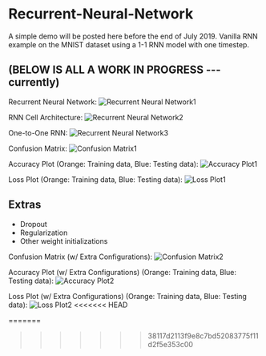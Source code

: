 # Recurrent-Neural-Network
A simple demo will be posted here before the end of July 2019.
Vanilla RNN example on the MNIST dataset using a 1-1 RNN model with one timestep.

## (BELOW IS ALL A WORK IN PROGRESS --- currently)
Recurrent Neural Network:
![Recurrent Neural Network1][RNN1]

[RNN1]: https://github.com/TensorFlow-ML-Architectures/Recurrent-Neural-Network/raw/master/architecture-rnn.png "Recurrent Neural Network"

RNN Cell Architecture:
![Recurrent Neural Network2][RNN2]

[RNN2]: https://github.com/TensorFlow-ML-Architectures/Recurrent-Neural-Network/raw/master/description-block-rnn.png "RNN Cell Architecture"

One-to-One RNN:
![Recurrent Neural Network3][RNN3]

[RNN3]: https://github.com/TensorFlow-ML-Architectures/Recurrent-Neural-Network/raw/master/rnn-one-to-one.png "One-to-One RNN"

Confusion Matrix:
![Confusion Matrix1][CM1]

[CM1]: https://github.com/TensorFlow-ML-Architectures/Recurrent-Neural-Network/raw/master/rnn_model_1/plot.png "Confusion Matrix"

Accuracy Plot (Orange: Training data, Blue: Testing data):
![Accuracy Plot1][AP1]

[AP1]: https://github.com/TensorFlow-ML-Architectures/Recurrent-Neural-Network/raw/master/rnn_model_1/acc.png "Accuracy Plot"

Loss Plot (Orange: Training data, Blue: Testing data):
![Loss Plot1][LP1]

[LP1]: https://github.com/TensorFlow-ML-Architectures/Recurrent-Neural-Network/raw/master/rnn_model_1/loss.png "Loss Plot"

## Extras
* Dropout
* Regularization
* Other weight initializations

Confusion Matrix (w/ Extra Configurations):
![Confusion Matrix2][CM2]

[CM2]: NO_LINK_YET "Confusion Matrix"

Accuracy Plot (w/ Extra Configurations) (Orange: Training data, Blue: Testing data):
![Accuracy Plot2][AP2]

[AP2]: NO_LINK_YET "Accuracy Plot"

Loss Plot (w/ Extra Configurations) (Orange: Training data, Blue: Testing data):
![Loss Plot2][LP2]
<<<<<<< HEAD

[LP2]: NO_LINK_YET "Loss Plot"

=======

[LP2]: NO_LINK_YET "Loss Plot"
>>>>>>> 38117d2113f9e8c7bd52083775f11d2f5e353c00
